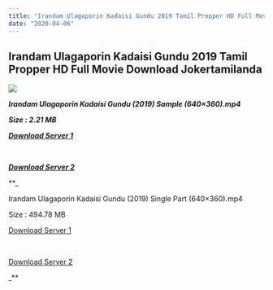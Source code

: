 ```yaml
---
title: "Irandam Ulagaporin Kadaisi Gundu 2019 Tamil Propper HD Full Movie Download Jokertamilanda"
date: "2020-04-06"
---
```


## Irandam Ulagaporin Kadaisi Gundu 2019 Tamil Propper HD Full Movie Download Jokertamilanda

  

![](https://images.moviebuff.com/9e1dc72a-cfc4-417a-8ff5-54828d4a7a9c?w=1000)

_**Irandam Ulagaporin Kadaisi Gundu (2019) Sample (640×360).mp4**_

_**Size : 2.21 MB**_

_**[Download Server 1](http://c1.wetransfer.vip/files/Tamil{a3b04ca4513862e5e6faa05865f310bf9da13080b46bbc045b167bb82cb0d9ff}20Movies/Tamil{a3b04ca4513862e5e6faa05865f310bf9da13080b46bbc045b167bb82cb0d9ff}202019{a3b04ca4513862e5e6faa05865f310bf9da13080b46bbc045b167bb82cb0d9ff}20Movies/Gundu{a3b04ca4513862e5e6faa05865f310bf9da13080b46bbc045b167bb82cb0d9ff}20(2019)/Irandam{a3b04ca4513862e5e6faa05865f310bf9da13080b46bbc045b167bb82cb0d9ff}20Ulagaporin{a3b04ca4513862e5e6faa05865f310bf9da13080b46bbc045b167bb82cb0d9ff}20Kadaisi{a3b04ca4513862e5e6faa05865f310bf9da13080b46bbc045b167bb82cb0d9ff}20Gundu{a3b04ca4513862e5e6faa05865f310bf9da13080b46bbc045b167bb82cb0d9ff}20(2019){a3b04ca4513862e5e6faa05865f310bf9da13080b46bbc045b167bb82cb0d9ff}20Proper{a3b04ca4513862e5e6faa05865f310bf9da13080b46bbc045b167bb82cb0d9ff}20HDRip/Irandam{a3b04ca4513862e5e6faa05865f310bf9da13080b46bbc045b167bb82cb0d9ff}20Ulagaporin{a3b04ca4513862e5e6faa05865f310bf9da13080b46bbc045b167bb82cb0d9ff}20Kadaisi{a3b04ca4513862e5e6faa05865f310bf9da13080b46bbc045b167bb82cb0d9ff}20Gundu{a3b04ca4513862e5e6faa05865f310bf9da13080b46bbc045b167bb82cb0d9ff}20(2019){a3b04ca4513862e5e6faa05865f310bf9da13080b46bbc045b167bb82cb0d9ff}20Sample{a3b04ca4513862e5e6faa05865f310bf9da13080b46bbc045b167bb82cb0d9ff}20(640x360).mp4)**_

_**[  
](http://c1.wetransfer.vip/files/Tamil{a3b04ca4513862e5e6faa05865f310bf9da13080b46bbc045b167bb82cb0d9ff}20Movies/Tamil{a3b04ca4513862e5e6faa05865f310bf9da13080b46bbc045b167bb82cb0d9ff}202019{a3b04ca4513862e5e6faa05865f310bf9da13080b46bbc045b167bb82cb0d9ff}20Movies/Gundu{a3b04ca4513862e5e6faa05865f310bf9da13080b46bbc045b167bb82cb0d9ff}20(2019)/Irandam{a3b04ca4513862e5e6faa05865f310bf9da13080b46bbc045b167bb82cb0d9ff}20Ulagaporin{a3b04ca4513862e5e6faa05865f310bf9da13080b46bbc045b167bb82cb0d9ff}20Kadaisi{a3b04ca4513862e5e6faa05865f310bf9da13080b46bbc045b167bb82cb0d9ff}20Gundu{a3b04ca4513862e5e6faa05865f310bf9da13080b46bbc045b167bb82cb0d9ff}20(2019){a3b04ca4513862e5e6faa05865f310bf9da13080b46bbc045b167bb82cb0d9ff}20Proper{a3b04ca4513862e5e6faa05865f310bf9da13080b46bbc045b167bb82cb0d9ff}20HDRip/Irandam{a3b04ca4513862e5e6faa05865f310bf9da13080b46bbc045b167bb82cb0d9ff}20Ulagaporin{a3b04ca4513862e5e6faa05865f310bf9da13080b46bbc045b167bb82cb0d9ff}20Kadaisi{a3b04ca4513862e5e6faa05865f310bf9da13080b46bbc045b167bb82cb0d9ff}20Gundu{a3b04ca4513862e5e6faa05865f310bf9da13080b46bbc045b167bb82cb0d9ff}20(2019){a3b04ca4513862e5e6faa05865f310bf9da13080b46bbc045b167bb82cb0d9ff}20Sample{a3b04ca4513862e5e6faa05865f310bf9da13080b46bbc045b167bb82cb0d9ff}20(640x360).mp4)**_

_**[Download Server 2](http://c1.wetransfer.vip/files/Tamil{a3b04ca4513862e5e6faa05865f310bf9da13080b46bbc045b167bb82cb0d9ff}20Movies/Tamil{a3b04ca4513862e5e6faa05865f310bf9da13080b46bbc045b167bb82cb0d9ff}202019{a3b04ca4513862e5e6faa05865f310bf9da13080b46bbc045b167bb82cb0d9ff}20Movies/Gundu{a3b04ca4513862e5e6faa05865f310bf9da13080b46bbc045b167bb82cb0d9ff}20(2019)/Irandam{a3b04ca4513862e5e6faa05865f310bf9da13080b46bbc045b167bb82cb0d9ff}20Ulagaporin{a3b04ca4513862e5e6faa05865f310bf9da13080b46bbc045b167bb82cb0d9ff}20Kadaisi{a3b04ca4513862e5e6faa05865f310bf9da13080b46bbc045b167bb82cb0d9ff}20Gundu{a3b04ca4513862e5e6faa05865f310bf9da13080b46bbc045b167bb82cb0d9ff}20(2019){a3b04ca4513862e5e6faa05865f310bf9da13080b46bbc045b167bb82cb0d9ff}20Proper{a3b04ca4513862e5e6faa05865f310bf9da13080b46bbc045b167bb82cb0d9ff}20HDRip/Irandam{a3b04ca4513862e5e6faa05865f310bf9da13080b46bbc045b167bb82cb0d9ff}20Ulagaporin{a3b04ca4513862e5e6faa05865f310bf9da13080b46bbc045b167bb82cb0d9ff}20Kadaisi{a3b04ca4513862e5e6faa05865f310bf9da13080b46bbc045b167bb82cb0d9ff}20Gundu{a3b04ca4513862e5e6faa05865f310bf9da13080b46bbc045b167bb82cb0d9ff}20(2019){a3b04ca4513862e5e6faa05865f310bf9da13080b46bbc045b167bb82cb0d9ff}20Sample{a3b04ca4513862e5e6faa05865f310bf9da13080b46bbc045b167bb82cb0d9ff}20(640x360).mp4)**_

**_

Irandam Ulagaporin Kadaisi Gundu (2019) Single Part (640×360).mp4

Size : 494.78 MB

[Download Server 1](http://c5.wetransfer.vip//files/Irandam{a3b04ca4513862e5e6faa05865f310bf9da13080b46bbc045b167bb82cb0d9ff}20Ulagaporin{a3b04ca4513862e5e6faa05865f310bf9da13080b46bbc045b167bb82cb0d9ff}20Kadaisi{a3b04ca4513862e5e6faa05865f310bf9da13080b46bbc045b167bb82cb0d9ff}20Gundu{a3b04ca4513862e5e6faa05865f310bf9da13080b46bbc045b167bb82cb0d9ff}20(2019).mp4)

[  
](http://c5.wetransfer.vip//files/Irandam{a3b04ca4513862e5e6faa05865f310bf9da13080b46bbc045b167bb82cb0d9ff}20Ulagaporin{a3b04ca4513862e5e6faa05865f310bf9da13080b46bbc045b167bb82cb0d9ff}20Kadaisi{a3b04ca4513862e5e6faa05865f310bf9da13080b46bbc045b167bb82cb0d9ff}20Gundu{a3b04ca4513862e5e6faa05865f310bf9da13080b46bbc045b167bb82cb0d9ff}20(2019).mp4)

[Download Server 2](http://c5.wetransfer.vip//files/Irandam{a3b04ca4513862e5e6faa05865f310bf9da13080b46bbc045b167bb82cb0d9ff}20Ulagaporin{a3b04ca4513862e5e6faa05865f310bf9da13080b46bbc045b167bb82cb0d9ff}20Kadaisi{a3b04ca4513862e5e6faa05865f310bf9da13080b46bbc045b167bb82cb0d9ff}20Gundu{a3b04ca4513862e5e6faa05865f310bf9da13080b46bbc045b167bb82cb0d9ff}20(2019).mp4)

_**
